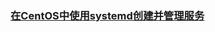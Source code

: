 ### [在CentOS中使用systemd创建并管理服务](https://www.opentechguides.com/how-to/article/centos/169/systemd-custom-service.html)



